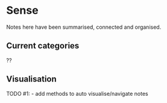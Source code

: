 # Sense

Notes here have been summarised, connected and organised.

## Current categories

??


## Visualisation

TODO #1: - add methods to auto visualise/navigate notes
